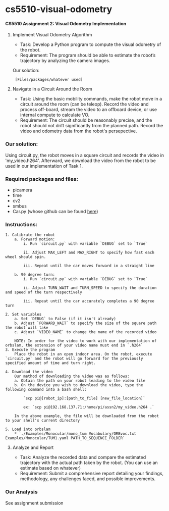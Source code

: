 # cs5510-visual-odometry
#### CS5510 Assignment 2: Visual Odometry Implementation

1. Implement Visual Odometry Algorithm

    - Task: Develop a Python program to compute the visual odometry of the robot.
    - Requirement: The program should be able to estimate the robot’s trajectory by analyzing the camera images.

    Our solution:

        [Files/packages/whatever used]

2. Navigate in a Circuit Around the Room

    - Task: Using the basic mobility commands, make the robot move in a circuit around the room (can be teleop). Record the video and process off-board, stream the video to an offboard device, or use internal compute to calculate VO.
    - Requirement: The circuit should be reasonably precise, and the robot should not drift significantly from the planned path. Record the video and odometry data from the robot's persepective.

###    Our solution:

Using circuit.py, the robot moves in a square circuit and records the video in 'my_video.h264'. Afterward, we download the video from the robot to be used in our implementation of Task 1.

###    Required packages and files:
- picamera
- time
- cv2
- smbus
- Car.py (whose github can be found [here](https://github.com/DIRECTLab/raspbot-code))

###    Instructions:

    1. Calibrate the robot
        a. Forward motion:
            i. Run `circuit.py` with variable `DEBUG` set to `True` 

            ii. Adjust MAX_LEFT and MAX_RIGHT to specify how fast each wheel should spin.

            iii. Repeat until the car moves forward in a straight line

        b. 90 degree turn:
            i. Run `circuit.py` with variable `DEBUG` set to `True`

            ii. Adjust TURN_WAIT and TURN_SPEED to specify the duration and speed of the turn respectively

            iii. Repeat until the car accurately completes a 90 degree turn

    2. Set variables
        a. Set `DEBUG` to False (if it isn't already)
        b. Adjust `FORWARD_WAIT` to specify the size of the square path the robot will take
        c. Adjust `VIDEO_NAME` to change the name of the recorded video

        NOTE: In order for the video to work with our implementation of orbslam, the extension of your video name must end in `.h264`
    3. Execute the program
        Place the robot in an open indoor area. On the robot, execute `circuit.py` and the robot will go forward for the previously specified amount of time and turn right.

    4. Download the video
        Our method of downloading the video was as follows:
        a. Obtain the path on your robot leading to the video file
        b. On the device you wish to download the video, type the following command into a bash shell:

            `scp pi@[robot_ip]:[path_to_file] [new_file_location]`

            ex: `scp pi@192.168.137.71:/home/pi/assn2/my_video.h264 .`

        In the above example, the file will be downloaded from the robot to your shell's current directory

    5. Load into orbslam
        * `./Examples/Monocular/mono_tum Vocabulary/ORBvoc.txt Examples/Monocular/TUM1.yaml PATH_TO_SEQUENCE_FOLDER`

3. Analyze and Report

    - Task: Analyze the recorded data and compare the estimated trajectory with the actual path taken by the robot. (You can use an estimate based on whatever)
    - Requirement: Submit a comprehensive report detailing your findings, methodology, any challenges faced, and possible improvements.

###     Our Analysis
See assignment submission
